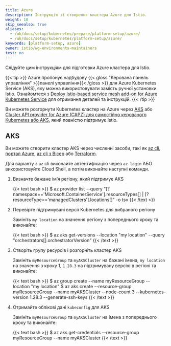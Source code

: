 ```yaml
---
title: Azure
description: Інструкція зі створення кластера Azure для Istio.
weight: 10
skip_seealso: true
aliases:
  - /uk/docs/setup/kubernetes/prepare/platform-setup/azure/
  - /uk/docs/setup/kubernetes/platform-setup/azure/
keywords: [platform-setup, azure]
owner: istio/wg-environments-maintainers
test: no
---
```


Слідуйте цим інструкціям для підготовки Azure кластера для Istio.

{{< tip >}}
Azure пропонує надбудову {{< gloss "Керована панель управління" >}}панелі управління{{< /gloss >}} для Azure Kubernetes Service (AKS), яку можна використовувати замість ручної установки Istio. Ознайомтеся з [Deploy Istio-based service mesh add-on for Azure Kubernetes Service](https://learn.microsoft.com/azure/aks/istio-deploy-addon) для отримання деталей та інструкцій.
{{< /tip >}}

Ви можете розгорнути Kubernetes кластер на Azure через [AKS](https://azure.microsoft.com/en-us/services/kubernetes-service/) або [Cluster API provider for Azure (CAPZ) для самостійно керованого Kubernetes або AKS](https://capz.sigs.k8s.io/), який повністю підтримує Istio.

## AKS

Ви можете створити кластер AKS через численні засоби, такі як [az cli](https://docs.microsoft.com/en-us/azure/aks/kubernetes-walkthrough), [портал Azure](https://docs.microsoft.com/en-us/azure/aks/kubernetes-walkthrough-portal), [az cli з Bicep](https://learn.microsoft.com/en-us/azure/aks/learn/quick-kubernetes-deploy-bicep?tabs=azure-cli) або [Terraform](https://learn.microsoft.com/en-us/azure/aks/learn/quick-kubernetes-deploy-terraform?tabs=bash).

Для варіанту з `az` cli виконайте автентифікацію через `az login` АБО використовуйте Cloud Shell, а потім виконайте наступні команди.

1. Визначте бажане імʼя регіону, який підтримує AKS

    {{< text bash >}}
    $ az provider list --query "[?namespace=='Microsoft.ContainerService'].resourceTypes[] | [?resourceType=='managedClusters'].locations[]" -o tsv
    {{< /text >}}

1. Перевірте підтримувані версії Kubernetes для вибраного регіону

    Замініть `my location` на значення регіону з попереднього кроку та виконайте:

    {{< text bash >}}
    $ az aks get-versions --location "my location" --query "orchestrators[].orchestratorVersion"
    {{< /text >}}

1. Створіть групу ресурсів і розгорніть кластер AKS

    Замініть `myResourceGroup` та `myAKSCluster` на бажані імена, `my location` на значення з кроку 1, `1.28.3` на підтримувану версію в регіоні та виконайте:

    {{< text bash >}}
    $ az group create --name myResourceGroup --location "my location"
    $ az aks create --resource-group myResourceGroup --name myAKSCluster --node-count 3 --kubernetes-version 1.28.3 --generate-ssh-keys
    {{< /text >}}

1. Отримайте облікові дані `kubeconfig` для AKS

   Замініть `myResourceGroup` та `myAKSCluster` на імена з попереднього кроку та виконайте:

    {{< text bash >}}
    $ az aks get-credentials --resource-group myResourceGroup --name myAKSCluster
    {{< /text >}}